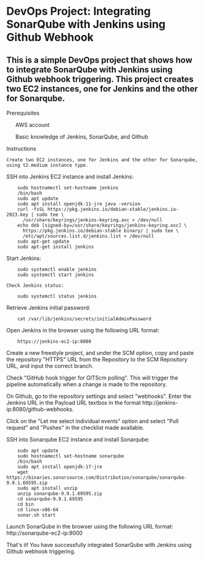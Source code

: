 <h1> DevOps Project: Integrating SonarQube with Jenkins using Github Webhook </h1>

<h2> This is a simple DevOps project that shows how to integrate SonarQube with Jenkins using Github webhook triggering. This project creates two EC2 instances, one for Jenkins and the other for Sonarqube. </h2>

Prerequisites

   <ul> AWS account </ul>
   <ul>  Basic knowledge of Jenkins, SonarQube, and Github </ul>

Instructions

    Create two EC2 instances, one for Jenkins and the other for Sonarqube, using t2.medium instance type.
    

SSH into Jenkins EC2 instance and install Jenkins:

        sudo hostnamectl set-hostname jenkins 
        /bin/bash 
        sudo apt update 
        sudo apt install openjdk-11-jre java -version 
        curl -fsSL https://pkg.jenkins.io/debian-stable/jenkins.io-2023.key | sudo tee \
          /usr/share/keyrings/jenkins-keyring.asc > /dev/null 
        echo deb [signed-by=/usr/share/keyrings/jenkins-keyring.asc] \
          https://pkg.jenkins.io/debian-stable binary/ | sudo tee \
          /etc/apt/sources.list.d/jenkins.list > /dev/null 
        sudo apt-get update 
        sudo apt-get install jenkins 


Start Jenkins:

        sudo systemctl enable jenkins 
        sudo systemctl start jenkins 

    Check Jenkins status:

        sudo systemctl status jenkins 

Retrieve Jenkins initial password:

        cat /var/lib/jenkins/secrets/initialAdminPassword 

Open Jenkins in the browser using the following URL format:

        https://jenkins-ec2-ip:8080
    
Create a new freestyle project, and under the SCM option, copy and paste the repository "HTTPS" URL from the Repository to the SCM Repository URL, and input the correct branch.

Check "GitHub hook trigger for GITScm polling". This will trigger the pipeline automatically when a change is made to the repository.

On Github, go to the repository settings and select "webhooks". Enter the Jenkins URL in the Payload URL textbox in the format http://jenkins-ip:8080/github-webhooks.

Click on the "Let me select individual events" option and select "Pull request" and "Pushes" in the checklist made available.
    
    
SSH into Sonarqube EC2 instance and install Sonarqube:

        sudo apt update 
        sudo hostnamectl set-hostname sonarqube 
        /bin/bash 
        sudo apt install openjdk-17-jre 
        wget https://binaries.sonarsource.com/Distribution/sonarqube/sonarqube-9.9.1.69595.zip 
        sudo apt install unzip 
        unzip sonarqube-9.9.1.69595.zip 
        cd sonarqube-9.9.1.69595 
        cd bin 
        cd linux-x86-64 
        sonar.sh start 


 Launch SonarQube in the browser using the following URL format:
    http://sonarqube-ec2-ip:9000

That's it! You have successfully integrated SonarQube with Jenkins using Github webhook triggering.
